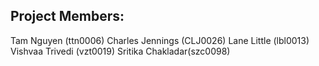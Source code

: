 ## Project Members:
Tam Nguyen (ttn0006)
Charles Jennings (CLJ0026)
Lane Little (lbl0013)
Vishvaa Trivedi (vzt0019)
Sritika Chakladar(szc0098)
